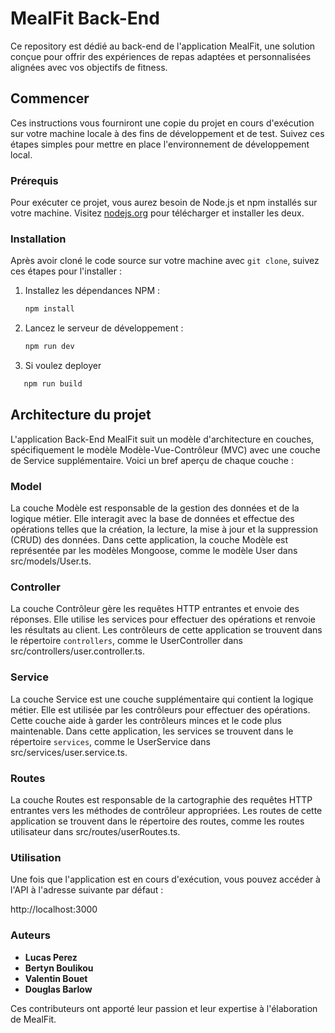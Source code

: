 # MealFit Back-End

Ce repository est dédié au back-end de l'application MealFit, une solution conçue pour offrir des expériences de repas adaptées et personnalisées alignées avec vos objectifs de fitness.

## Commencer

Ces instructions vous fourniront une copie du projet en cours d'exécution sur votre machine locale à des fins de développement et de test. Suivez ces étapes simples pour mettre en place l'environnement de développement local.

### Prérequis

Pour exécuter ce projet, vous aurez besoin de Node.js et npm installés sur votre machine. Visitez [nodejs.org](https://nodejs.org/en/download/) pour télécharger et installer les deux.

### Installation

Après avoir cloné le code source sur votre machine avec `git clone`, suivez ces étapes pour l'installer :

1. Installez les dépendances NPM :

   ```bash
   npm install
   ```

2. Lancez le serveur de développement :

   ```bash
   npm run dev
   ```

3. Si voulez deployer

```bash
   npm run build
```

## Architecture du projet

L'application Back-End MealFit suit un modèle d'architecture en couches, spécifiquement le modèle Modèle-Vue-Contrôleur (MVC) avec une couche de Service supplémentaire. Voici un bref aperçu de chaque couche :

### Model

La couche Modèle est responsable de la gestion des données et de la logique métier. Elle interagit avec la base de données et effectue des opérations telles que la création, la lecture, la mise à jour et la suppression (CRUD) des données. Dans cette application, la couche Modèle est représentée par les modèles Mongoose, comme le modèle User dans src/models/User.ts.

### Controller

La couche Contrôleur gère les requêtes HTTP entrantes et envoie des réponses. Elle utilise les services pour effectuer des opérations et renvoie les résultats au client. Les contrôleurs de cette application se trouvent dans le répertoire `controllers`, comme le UserController dans src/controllers/user.controller.ts.

### Service

La couche Service est une couche supplémentaire qui contient la logique métier. Elle est utilisée par les contrôleurs pour effectuer des opérations. Cette couche aide à garder les contrôleurs minces et le code plus maintenable. Dans cette application, les services se trouvent dans le répertoire `services`, comme le UserService dans src/services/user.service.ts.

### Routes

La couche Routes est responsable de la cartographie des requêtes HTTP entrantes vers les méthodes de contrôleur appropriées. Les routes de cette application se trouvent dans le répertoire des routes, comme les routes utilisateur dans src/routes/userRoutes.ts.

### Utilisation

Une fois que l'application est en cours d'exécution, vous pouvez accéder à l'API à l'adresse suivante par défaut :

http://localhost:3000

### Auteurs

- **Lucas Perez**
- **Bertyn Boulikou**
- **Valentin Bouet**
- **Douglas Barlow**

Ces contributeurs ont apporté leur passion et leur expertise à l'élaboration de MealFit.
